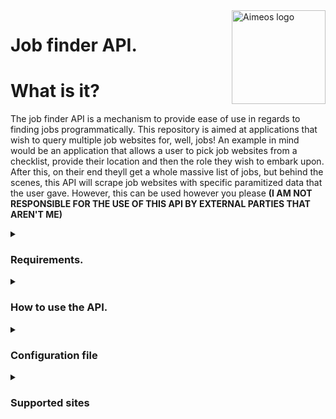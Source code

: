 <a href=https://github.com/Barnold8>
<img src="https://avatars.githubusercontent.com/u/55092542?v=4" alt="Aimeos logo" title="Aimeos" align="right" height="150"/>
</a>

# Job finder API.

# What is it?

The job finder API is a mechanism to provide ease of use in regards to finding jobs programmatically. This repository is aimed at applications that wish to query multiple job websites for, well, jobs! An example in mind would be an application that allows a user to pick job websites from a checklist, provide their location and then the role they wish to embark upon. After this, on their end theyll get a whole massive list of jobs, but behind the scenes, this API will scrape job websites with specific paramitized data that the user gave. However, this can be used however you please **(I AM NOT RESPONSIBLE FOR THE USE OF THIS API BY EXTERNAL PARTIES THAT AREN'T ME)**

<details>
<summary><h3>Requirements.</h3></summary>

```
  Python 3.10.8
  Selenium 4.10.0 - Used to scrape websites for data
  undetected-chromedriver 3.5.2 - Used to get past basic cloudflare bot protection
  Flask 2.2.2 - Used to facilitate API
  Flask-RESTful 0.3.10 - Used to help make API RESTful
```
> Using  pip install -r requirements.txt will fix any dependency issues

</details>

<details>
<summary><h3>How to use the API.</h3></summary>

  This API has **one** endpoint due to its simple nature. This endpoint is called **_Job_**. This endpoint takes a job website name as the URI and three variables.
  The three variables are as follows:
  
  * where: Location of the user, used to find jobs close to them
  * what: The desired job role of the user, used to find jobs relating to their desired job role
  * pages: The amount of jobs that are parsed from the given site

  By default, these variables are required. However, even though it is not recommended, these variables can become optional if you set the corresponding booleans to false in the configuration file provided. To see more information on this see [Configuration file](#config)

  If the API returns an empty array, it means that the request went through to the job site, but no results were returned by it.

  **IMPORTANT: when sending a request to the api there must be an empty JSON body in there. I don't know why this is a thing, but it seems its the only way to make Flask RESTful happy**
  <details>
    
  <summary><h4> GET requests </h4></summary>
  
  > A sample request would look like:
  > > GET http://127.0.0.1:8000/Job/indeed?what=care&where=London&pages=1

  > If you want to try sending a request with curl, the request will look like 
  > > curl -X GET -H "Content-Type: application/json" -d "{}" "127.0.0.1:8000/Job/indeed?what="Software"&where="London"&pages=2"
  > > > Note: the host and port will be different depending on what is stored in settings.json. 
        The content type being application/json as well as having -d "{}" in there is just so flask RESTful can read the request.
  <details>
  <summary><h4>Sample response <b>(Not real data)</b></h4></summary>

  ```json
  {
      "Job data": [
          {
              "name": "Johns care institute",
              "company": "JCI",
              "location": "Fake west st",
              "link": "https://cataas.com/cat/says/hello%20world!"
          },
          {
              "name": "Veterinary Receptionist",
              "company": "Vets R us",
              "location": "Northampton silly billy st",
              "link": "https://genrandom.com/cats/"
          }
      ]
  }
```
</details>

</details>
</details>


<details>
<summary name="config"><h3> Configuration file </h3></summary>

  The configuration file allows customisation of the API and the website parser to meet the needs of your application. 
  The config.json file looks like and can be found [here](https://github.com/Barnold8/JobFinderAPI/blob/main/config/settings.json)
```json
{
    "sites":{
        
        "indeed":{
            "tab_title" : "indeed" 
        },
        
        "totaljobs":{
            "tab_title" : "vacancies"
        }
        
    },
    "API":{
        
        "host": "0.0.0.0",
        "port": 8000,
        "job_name_required": true,
        "user_location_required": true,
        "page_amount_required": true,
        "debug_mode": true
        

    }
}
```

<details>
<summary><h4> The sites section </h4></summary>

The **sites** section relates to classes.py. Each job website that is supported will require a **tab title**. A tab title is the title you see within the tab. The tab titles in the settings file are a substring, the substring pertaining to the website is what can be expected within the tab title on a successful query. This is used to ensure that the website has fully loaded before data is scraped off of the page.

</details>

<summary><h4> The API section </h4></summary>

The **API** section relates to the configurations that can be made for the API. These are basic things like the host or port. On top of this, there are a set of booleans that can be true or false. By default they are all true (this is recommended,except debug mode which shouldn't be on in production environments). The booleans work as follows

* job_name_required - Job endpoint requires the variable "what" to be filled in
* user_location_required - Job endpoint requires the variable "where" to be filled in
* page_amount_required - Job endpoint requires the variable "pages" to be filled in
* debug_mode - Allows for debug output in the console for the API server

</details>

</details>





</details>

<details>
<summary><h3> Supported sites </h3></summary>

* [Indeed.com](https://indeed.com/)
* [TotalJobs](https://www.totaljobs.com/)

</details>




